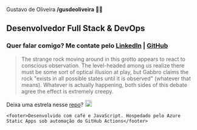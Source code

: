 Gustavo de Oliveira **/gusdeoliveira** :technologist:
## Desenvolvedor Full Stack & DevOps 
### Quer falar comigo? Me contate pelo [LinkedIn](https://www.linkedin.com/in/gusdeoliveira) | [GitHub](https://github.com/gusdeoliveira)

<!-- Not pron in here -->
> The strange rock moving around in this grotto appears to react to conscious observation.
The level-headed among us realize there must be some sort of optical illusion at play, but Gabbro claims the rock "exists in all possible states until it is observed" (whatever that means).
Whatever is actually happening, both sides of this debate agree the effect is extremely creepy.

Deixa uma estrela nesse [repo](https://github.com/gusdeoliveira/gusosilva.com/)? [<img src="https://gist.githubusercontent.com/cxmeel/0dbc95191f239b631c3874f4ccf114e2/raw/github_source.svg" alt="GitHub SERVICE" height="18" />](https://github.com/gusdeoliveira/gusosilva.com/...)

`<footer>Desenvolvido com café e JavaScript. Hospedado pelo Azure Static Apps sob automação do GitHub Actions</footer>`
